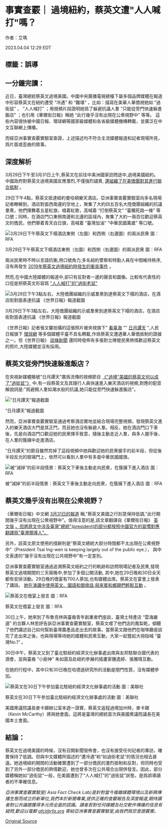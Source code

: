 # 事實查覈｜ 過境紐約，蔡英文遭"人人喊打"嗎？

作者：艾瑪

2023.04.04 12:29 EDT

## 標籤：誤導

## 一分鐘完讀：

近日，臺灣總統蔡英文過境美國。中國中央廣播電視總檯下屬多個品牌媒體在報道中形容蔡英文在紐約遭受 “冷遇” 和 “難堪” ，比如：描寫在美華人華僑視她如 “過街鼠” ， “人人喊打” ；用視頻片段證明她爲了躲避抗議人羣 “只能從旁門快速躲進飯店” ；也引用《華爾街日報》稱她 “此行幾乎沒有出現在公衆視野中” 等等。 這些內容很快被中國日報、環球網等國家級媒體和各省級媒體機構轉載，並廣泛在中文互聯網上傳播。

而經亞洲事實查覈實驗室查證，上述描述均不符合主流媒體報道和記者現場所見，爲片面或歪曲的敘事。

## 深度解析

3月29日下午至3月31日上午,蔡英文在前往中美洲國家訪問途中,過境美國紐約。中國政府對蔡英文過境美國反應激烈,不僅強烈譴責, [還組織了在美僑團對其進行聯合抵制](https://www.rfa.org/mandarin/yataibaodao/gangtai/lam-03292023101610.html) 。

29日下午4點，蔡英文抵達紐約曼哈頓樂天酒店。亞洲事實查覈實驗室向多名現場記者瞭解到，酒店對面西南邊的空地上，聚集了大約四五百名大陸僑團組織的抗議羣衆，他們揮舞着五星紅旗，唱着紅歌，高喊着 “打倒蔡英文” “臺獨死路一條” 等口號；同時，在酒店門口東側南邊和北邊的區域內，聚集了大約一兩百位歡迎蔡英文的僑民，他們舉着青天白日旗，高喊着 “臺灣加油” “中華民國萬歲” 等口號。

![3月29日下午蔡英文下榻酒店東側（左圖）和西側（右邊圖）的兩派民衆 圖：RFA](images/O6R54MTFWKZFZXDX5ST6CNMB6I.png)

3月29日下午蔡英文下榻酒店東側（左圖）和西側（右邊圖）的兩派民衆 圖：RFA

兩派民衆時不時以言語抗衡,用口號角力,多名紐約警察和特勤人員在中間維持秩序,沒有再發生 [2019年蔡英文過境紐約時發生的衝突事件](https://www.voachinese.com/a/FIGHT-TSAI-NY-20190713/4998502.html) 。

然而,在中國大陸媒體的報道中,卻只有反對者一邊的聲音和圖像。比較有代表性的口徑是把蔡英文形容爲 ["人人喊打"的"過街老鼠"](https://baijiahao.baidu.com/s?id=1761980855556105203&wfr=spider&for=pc)

![3月29日下午3點左右，大陸僑團組織的示威羣衆到達蔡英文下榻的酒店，在酒店街對面表達抗議 《世界日報》報道截圖](images/VGWPYHXKQEEVW72AQGJ56QES74.png)

3月29日下午3點左右，大陸僑團組織的示威羣衆到達蔡英文下榻的酒店，在酒店街對面表達抗議 《世界日報》報道截圖

《世界日報》記者張文馨拍攝的這張照片被央視旗下" [看臺海](https://mp.weixin.qq.com/s/bhH3gBFIuHAB1NR318xR8Q) "" [日月譚天](https://news.cctv.com/2023/04/03/ARTI8DJdtdrwb2Gz5aaz9Caa230403.shtml) ",人民日報旗下 [環球網](https://taiwan.huanqiu.com/article/4CHgtZRrlcb) 等多個媒體平臺不具名轉載,作爲蔡英文遭遇華人華僑抵制的證據之一。但《世界日報》 [該條新聞](https://www.worldjournal.com/wj/story/121469/7066052?from=wj_maintab_cate&zh-cn) 還同時發佈有多張對立陣營民衆熱情歡迎蔡英文的照片,大陸媒體並沒有採用。

## 蔡英文從旁門快速躲進飯店？

在央視新媒體賬號"日月譚天"廣爲流傳的視頻節目 [《"過境"美國的蔡英文何以成了"過街鼠"》](https://mp.weixin.qq.com/s/-ShRYQbHOi0y7K2rEFo9LQ) 中,有一段蔡英文及其隨行人員快速進入樂天酒店的視頻,對應的配音解說詞是:"爲避開人羣如潮水般的抗議,她只能從旁門快速躲進飯店"。

![“日月譚天”報道截圖](images/NFFX5XKAR2WO6PK5267E4S5A7Q.png)

“日月譚天”報道截圖

然而，亞洲事實查覈實驗室通過考察酒店實地並結合現場完整視頻，發現蔡英文進入的樂天酒店大門是其正門，而且她也沒有躲避人羣。相反，她在酒店門口下車後，先是向酒店門口歡迎她的民衆揮手致意，隨後主動走近人羣，與多人握手後，在人羣的簇擁中走進酒店。

“日月譚天”的節目雖然剪掉了這段視頻中她與歡迎她的民衆握手的前半段，但從後半段反光的玻璃門上，依然可以看到人羣中有多面中華民國國旗。

![被“減掉”的前半段情景：蔡英文下車後主動走向民衆，在簇擁下進入酒店 圖：RFA](images/ONM4KMF6DS4V4MNTI42WFHM6LA.png)

被“減掉”的前半段情景：蔡英文下車後主動走向民衆，在簇擁下進入酒店 圖：RFA

## 蔡英文幾乎沒有出現在公衆視野？

《華爾街日報》中文網 [3月31日的報道](https://cn.wsj.com/articles/%E8%94%A1%E8%8B%B1%E6%96%87%E7%BE%8E%E5%9C%8B%E4%B9%8B%E8%A1%8C%E5%88%BB%E6%84%8F%E4%BF%9D%E6%8C%81%E4%BD%8E%E8%AA%BF-284c14cc) 稱,"蔡英文美國之行刻意保持低調,"此行期間幾乎沒有出現在公衆視野中"。值得注意的是,該文章翻譯自《華爾街日報》 [英文版](https://www.wsj.com/articles/taiwan-leaders-u-s-visit-is-purposely-low-key-f3f5b1ef)  [。但將原文中涉及臺灣"總統"(president)的部分都按照中國官方的習慣對應翻譯爲"臺灣領導人"。](https://www.wsj.com/articles/taiwan-leaders-u-s-visit-is-purposely-low-key-f3f5b1ef)

另外，該英文原文使用的措辭則是“蔡英文總統大部分時間都不太出現在公衆視野中”（President Tsai Ing-wen is keeping largely out of the public eye.）， 與中文表達的“幾乎沒有出現在公共視野中”有一定差別。

亞洲事實查覈實驗室通過追溯蔡英文紐約之行的軌跡和訪問現場記者及民衆,發現蔡英文過境期間的三天兩晚中,參加了多個公開活動, 其中,她在29日晚和30日全天都有安排活動。29日晚的僑宴有700人蔘加,也有媒體出席。蔡英文在宴會上發表了講話。 [她在演講中使用英文、國語和閩南話,與來賓和鄉親們輕鬆互動](https://www.rfa.org/mandarin/Xinwen/15-03292023231926.html) 。

![蔡英文在僑宴上發言 圖：RFA](images/SQJ4RF23VI7GOJ26EY5OPIXIVQ.png)

蔡英文在僑宴上發言 圖：RFA

30日上午，她來到了布魯克林與臺裔青年創業者們座談，臺灣土特產店 “雲海嚴選” 的合夥人林思妤告訴亞洲事實查覈實驗室，蔡英文嚐了他們店的鳳梨乾，傾聽了他們講述自己如何幫助臺灣農產品走出去的故事。當蔡英文跟他們在咖啡廳座談完了走出來之後，也與現場等待她的媒體和民衆互動，大家一起豎起大拇指喊 “臺灣No.1” 。

30日中午，蔡英文又到了臺北駐紐約經濟文化辦事處出席與友邦駐聯合國代表的酒會，並與臺裔 “小廚神” 朱如茵及赴紐約參展的插畫家鍾逸婷、張雅晴互動。

在她的行程中，其中只有30日晚在哈德遜研究所的活動是閉門性質，沒有媒體參加。

![蔡英文在30日下午參加臺北駐紐約經濟文化辦事處的活動 圖：美聯社](images/MOFLB4ODQ6XZXEXQMAOOZDHNSI.jpg)

蔡英文在30日下午參加臺北駐紐約經濟文化辦事處的活動 圖：美聯社

美國衆議院議長麥卡錫辦公室本週一證實，蔡英文返程過境加州時，麥卡錫（Kevin McCarthy）將與她會面。這將是臺灣的總統首次與美國衆議院議長在美國本土會面。

## 結論：

蔡英文在過境美國的時候，沒有召開新聞發佈會，也沒有接受任何記者的專訪，確實保持了低調。但與中文媒體所描述的“遭冷遇”和“如過街老鼠”的情況也相去甚遠。她過境紐約期間的活動確實遭到了一部分僑民的激烈抵制和反對，但同時也受到了另外一部分僑民的熱情歡迎，她也曾多次在公共場合出現併發言。因此，部分媒體稱她如“過街鼠”一般，在美國遭到了“人人喊打”的”過街鼠”狀態，是爲誤導讀者的不準確信息。

*亞洲事實查覈實驗室(* *Asia Fact Check Lab)是針對當今複雜媒體環境以及新興傳播生態而成立的新單位,我們本於新聞專業,提供正確的查覈報告及深度報道,期待讀者對公共議題獲得多元而全面的認識。讀者若對任何媒體及社交軟件傳播的信息有疑問,歡迎以電郵*  *[afcl@rfa.org](http://afcl@rfa.org/)*  *寄給亞洲事實查覈實驗室,由我們爲您查證覈實。*



[Original Source](https://www.rfa.org/mandarin/shishi-hecha/hc-04042023121033.html)